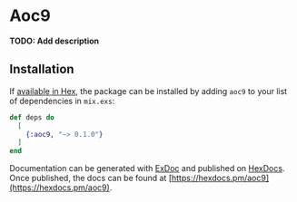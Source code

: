 # Aoc9

**TODO: Add description**

## Installation

If [available in Hex](https://hex.pm/docs/publish), the package can be installed
by adding `aoc9` to your list of dependencies in `mix.exs`:

```elixir
def deps do
  [
    {:aoc9, "~> 0.1.0"}
  ]
end
```

Documentation can be generated with [ExDoc](https://github.com/elixir-lang/ex_doc)
and published on [HexDocs](https://hexdocs.pm). Once published, the docs can
be found at [https://hexdocs.pm/aoc9](https://hexdocs.pm/aoc9).

